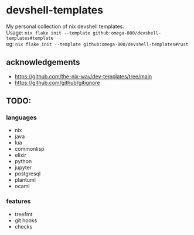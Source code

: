# devshell-templates

My personal collection of nix devshell templates.      
Usage: `nix flake init --template github:omega-800/devshell-templates#template`      
eg: `nix flake init --template github:omega-800/devshell-templates#rust`      

## acknowledgements

- https://github.com/the-nix-way/dev-templates/tree/main
- https://github.com/github/gitignore

## TODO: 

### languages 

- nix
- java
- lua
- commonlisp
- elixir
- python 
- jupyter
- postgresql
- plantuml
- ocaml

### features

- treefmt
- git hooks
- checks
